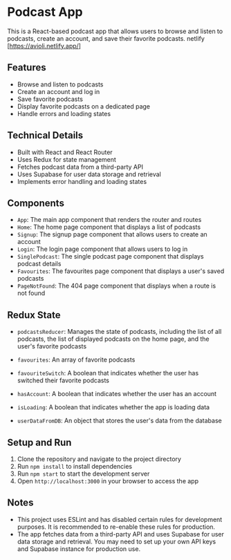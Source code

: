 # Podcast App

This is a React-based podcast app that allows users to browse and listen to podcasts, create an account, and save their favorite podcasts.
netlify [https://avioli.netlify.app/]
## Features

* Browse and listen to podcasts
* Create an account and log in
* Save favorite podcasts
* Display favorite podcasts on a dedicated page
* Handle errors and loading states

## Technical Details

* Built with React and React Router
* Uses Redux for state management
* Fetches podcast data from a third-party API
* Uses Supabase for user data storage and retrieval
* Implements error handling and loading states

## Components

* `App`: The main app component that renders the router and routes
* `Home`: The home page component that displays a list of podcasts
* `Signup`: The signup page component that allows users to create an account
* `Login`: The login page component that allows users to log in
* `SinglePodcast`: The single podcast page component that displays podcast details
* `Favourites`: The favourites page component that displays a user's saved podcasts
* `PageNotFound`: The 404 page component that displays when a route is not found

## Redux State

* `podcastsReducer`: Manages the state of podcasts, including the list of all podcasts, the list of displayed podcasts on the home page, and the user's favorite podcasts

* `favourites`: An array of favorite podcasts

* `favouriteSwitch`: A boolean that indicates whether the user has switched their favorite podcasts

* `hasAccount`: A boolean that indicates whether the user has an account

* `isLoading`: A boolean that indicates whether the app is loading data

* `userDataFromDB`: An object that stores the user's data from the database

## Setup and Run

1. Clone the repository and navigate to the project directory
2. Run `npm install` to install dependencies
3. Run `npm start` to start the development server
4. Open `http://localhost:3000` in your browser to access the app

## Notes

* This project uses ESLint and has disabled certain rules for development purposes. It is recommended to re-enable these rules for production.
* The app fetches data from a third-party API and uses Supabase for user data storage and retrieval. You may need to set up your own API keys and Supabase instance for production use.
